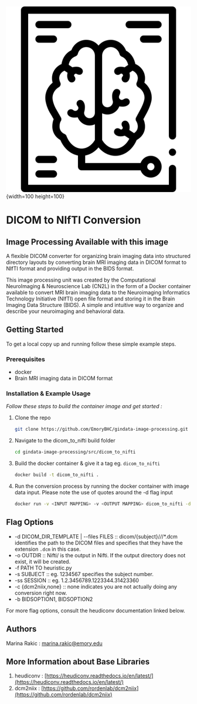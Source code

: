 ![](./convert.png) {width=100 height=100}

# DICOM to NIfTI Conversion

## Image Processing Available with this image
A flexible DICOM converter for organizing brain imaging data into structured directory layouts by converting brain MRI imaging data in DICOM format to NIfTI format and providing output in the BIDS format. 

This image processing unit was created by the Computational NeuroImaging & Neuroscience Lab (CN2L) in the form of a Docker container available to convert MRI brain imaging data to the Neuroimaging Informatics Technology Initiative (NIfTI) open file format and storing it in the Brain Imaging Data Structure (BIDS). A simple and intuitive way to organize and describe your neuroimaging and behavioral data.

<!-- GETTING STARTED -->
## Getting Started

To get a local copy up and running follow these simple example steps.

### Prerequisites

* docker
* Brain MRI imaging data in DICOM format

### Installation & Example Usage

_Follow these steps to build the container image and get started :_

1. Clone the repo
   ```sh
   git clone https://github.com/EmoryBHC/gindata-image-processing.git
   ```
2. Navigate to the dicom_to_nifti build folder
   ```sh
   cd gindata-image-processing/src/dicom_to_nifti
   ```
3. Build the docker container & give it a tag eg. `dicom_to_nifti`
   ```sh
   docker build -t dicom_to_nifti .
   ```
4. Run the conversion process by running the docker container with image data input. Please note the use of quotes around the -d flag input
   ```sh
   docker run -v <INPUT MAPPING> -v <OUTPUT MAPPING> dicom_to_nifti -d "<MAPPED FILE INPUT>/{subject}/{session}/*/*.dcm" -o /src/heudiconv/bids-nifti -f /src/heudiconv/heuristic.py -s "<SUBJECT ID>" -ss "<SESSION ID>" -c dcm2niix --bids --overwrite
   ```

## Flag Options 

* -d DICOM_DIR_TEMPLATE | --files FILES :: dicom/{subject}/*/*/*.dcm identifies the path to the DICOM files and specifies that they have the extension `.dcm` in this case.
* -o OUTDIR :: Nifti/ is the output in Nifti. If the output directory does not exist, it will be created.
* -f PATH TO heuristic.py
* -s SUBJECT :: eg. 1234567 specifies the subject number.
* -ss SESSION :: eg. 1.2.3456789.1223344.31423360
* -c {dcm2niix,none} :: none indicates you are not actually doing any conversion right now.
* -b BIDSOPTION1, BIDSOPTION2

For more flag options, consult the heudiconv documentation linked below.

## Authors

Marina Rakic : marina.rakic@emory.edu

## More Information about Base Libraries

1. heudiconv : [https://heudiconv.readthedocs.io/en/latest/](https://heudiconv.readthedocs.io/en/latest/)
2. dcm2niix : [https://github.com/rordenlab/dcm2niix](https://github.com/rordenlab/dcm2niix)
